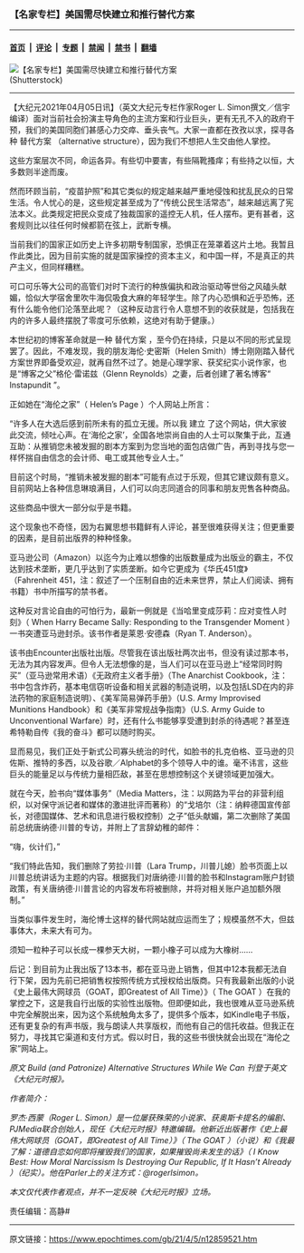 ### 【名家专栏】美国需尽快建立和推行替代方案

---

#### [首页](../../../..?n12859521) &nbsp;|&nbsp; [评论](../../../../../epoch-comment?n12859521) &nbsp;|&nbsp; [专题](../../../../../epoch-special?n12859521) &nbsp;|&nbsp; [禁闻](../../../../../epoch-news?n12859521) &nbsp;|&nbsp; [禁书](../../../../../books?n12859521) &nbsp;|&nbsp; [翻墙](https://github.com/gfw-breaker/nogfw/blob/master/README.md?n12859521)


<div><img alt="【名家专栏】美国需尽快建立和推行替代方案" class="attachment-djy_600_400 size-djy_600_400 wp-post-image" src="https://i.epochtimes.com/assets/uploads/2021/04/id12859526-shutterstock_1731284125-700x420-600x400.jpg"/>
<div class="caption">
 (Shutterstock)
</div></div><hr/><div class="post_content" id="artbody" itemprop="articleBody">
 <!-- article content begin -->
 <p>
  【大纪元2021年04月05日讯】（英文大纪元专栏作家Roger L. Simon撰文／信宇编译）面对当前社会扮演主导角色的主流方案和行业巨头，更有无孔不入的政府干预，我们的美国同胞们甚感心力交瘁、垂头丧气。大家一直都在孜孜以求，探寻各种
  <ok href="https://www.epochtimes.com/gb/tag/%E6%9B%BF%E4%BB%A3%E6%96%B9%E6%A1%88.html">
   替代方案
  </ok>
  （alternative structure），因为我们不想把人生交由他人掌控。
 </p>
 <p>
  这些方案层次不同，命运各异。有些切中要害，有些隔靴搔痒；有些持之以恒，大多数则半途而废。
 </p>
 <p>
  然而环顾当前，“疫苗护照”和其它类似的规定越来越严重地侵蚀和扰乱民众的日常生活。令人忧心的是，这些规定甚至成为了“传统公民生活常态”，越来越远离了宪法本义。此类规定把民众变成了独裁国家的遥控无人机，任人摆布。更有甚者，这套规则比以往任何时候都箭在弦上，武断专横。
 </p>
 <p>
  当前我们的国家正如历史上许多初期专制国家，恐惧正在笼罩着这片土地。我暂且作此类比，因为目前实施的就是国家操控的资本主义，和中国一样，不是真正的共产主义，但同样糟糕。
 </p>
 <p>
  可口可乐等大公司的高管们对时下流行的种族偏执和政治驱动等世俗之风磕头献媚，恰似大学宿舍里吹牛海侃吸食大麻的年轻学生。除了内心恐惧和近乎恐怖，还有什么能令他们沦落至此呢？（这种反动言行令人意想不到的收获就是，包括我在内的许多人最终摆脱了零度可乐依赖，这绝对有助于健康。）
 </p>
 <p>
  本世纪初的博客革命就是一种
  <ok href="https://www.epochtimes.com/gb/tag/%E6%9B%BF%E4%BB%A3%E6%96%B9%E6%A1%88.html">
   替代方案
  </ok>
  ，至今仍在持续，只是以不同的形式呈现罢了。因此，不难发现，我的朋友海伦·史密斯（Helen Smith）博士刚刚踏入替代方案世界即备受欢迎，就再自然不过了。她是心理学家、获奖纪实小说作家，也是“博客之父”格伦·雷诺兹（Glenn Reynolds）之妻，后者创建了著名博客“
  <ok href="https://pjmedia.com/instapundit/" rel="noopener noreferrer" target="_blank">
   Instapundit
  </ok>
  ”。
 </p>
 <p>
  正如她在“海伦之家”（
  <ok href="https://helens-page.com/about/" rel="noopener noreferrer" target="_blank">
   Helen’s Page
  </ok>
  ）个人网站上所言：
 </p>
 <p>
  “许多人在大选后感到前所未有的孤立无援。所以我
  <ok href="https://www.epochtimes.com/gb/tag/%E5%BB%BA%E7%AB%8B.html">
   建立
  </ok>
  了这个网站，供大家彼此交流，倾吐心声。在‘海伦之家’，全国各地崇尚自由的人士可以聚集于此，互通互助：从推销您未被发掘的剧本方案到为您当地的面包店做广告，再到寻找与您一样怀揣自由信念的会计师、电工或其他专业人士。”
 </p>
 <p>
  目前这个时局，“推销未被发掘的剧本”可能有点过于乐观，但其它建议颇有意义。目前网站上各种信息琳琅满目，人们可以向志同道合的同事和朋友兜售各种商品。
 </p>
 <p>
  这些商品中很大一部分似乎是书籍。
 </p>
 <p>
  这个现象也不奇怪，因为右翼思想书籍鲜有人评论，甚至很难获得关注；但更重要的因素，是目前出版界的种种怪象。
 </p>
 <p>
  亚马逊公司（Amazon）以迄今为止难以想像的出版数量成为出版业的霸主，不仅达到技术垄断，更几乎达到了实质垄断。如今它更成为《华氏451度》（Fahrenheit 451，注：叙述了一个压制自由的近未来世界，禁止人们阅读、拥有书籍）书中所描写的禁书者。
 </p>
 <p>
  这种反对言论自由的可怕行为，最新一例就是《当哈里变成莎莉：应对变性人时刻》（
  <ok href="https://www.encounterbooks.com/books/when-harry-became-sally-paperback/">
   When Harry Became Sally: Responding to the Transgender Moment
  </ok>
  ）一书突遭亚马逊封杀。该书作者是莱恩·安德森（Ryan T. Anderson）。
 </p>
 <p>
  该书由Encounter出版社出版。尽管我在该出版社两次出书，但没有读过那本书，无法为其内容发声。但令人无法想像的是，当人们可以在亚马逊上“经常同时购买”（亚马逊常用术语）《无政府主义者手册》（The Anarchist Cookbook，注：书中包含炸药，基本电信窃听设备和相关武器的制造说明，以及包括LSD在内的非法药物的家庭制造说明）、《美军简易弹药手册》（U.S. Army Improvised Munitions Handbook）和《美军非常规战争指南》（U.S. Army Guide to Unconventional Warfare）时，还有什么书能够享受遭到封杀的待遇呢？甚至连希特勒自传《我的奋斗》都可以随时购买。
 </p>
 <p>
  显而易见，我们正处于新式公司寡头统治的时代，如脸书的扎克伯格、亚马逊的贝佐斯、推特的多西，以及谷歌／Alphabet的多个领导人中的谁。毫不讳言，这些巨头的能量足以与传统力量相匹敌，甚至在思想控制这个关键领域更加强大。
 </p>
 <p>
  就在今天，脸书向“媒体事务”（Media Matters，注：以网路为平台的非营利组织，以对保守派记者和媒体的激进批评而著称）的“戈培尔（注：纳粹德国宣传部长，对德国媒体、艺术和讯息进行极权控制）之子”低头献媚，第二次删除了美国前总统唐纳德·川普的专访，并附上了言辞幼稚的邮件：
 </p>
 <p>
  “嗨，伙计们，”
 </p>
 <p>
  “我们特此告知，我们删除了劳拉·川普（Lara Trump，川普儿媳）脸书页面上以川普总统讲话为主题的内容。根据我们对唐纳德·川普的脸书和Instagram账户封锁政策，有关唐纳德·川普言论的内容发布将被删除，并将对相关账户追加额外限制。”
 </p>
 <p>
  当类似事件发生时，海伦博士这样的替代网站就应运而生了；规模虽然不大，但兹事体大，未来大有可为。
 </p>
 <p>
  须知一粒种子可以长成一棵参天大树，一颗小橡子可以成为大橡树……
 </p>
 <p>
  后记：到目前为止我出版了13本书，都在亚马逊上销售，但其中12本我都无法自行下架，因为先前已把销售权按照传统方式授权给出版商。只有我最新出版的小说《史上最伟大网球员（GOAT，即Greatest of All Time）》（
  <ok href="https://www.amzn.com/dp/0578513978" rel="noopener noreferrer" target="_blank">
   The GOAT
  </ok>
  ）在我的掌控之下，这是我自行出版的实验性出版物。但即便如此，我也很难从亚马逊系统中完全解脱出来，因为这个系统触角太多了，提供多个版本，如Kindle电子书版，还有更复杂的有声书版，我与朗读人共享版权，而他有自己的信托收益。但我正在努力，寻找其它渠道和支付方式。假以时日，我的这些书很快就会出现在“海伦之家”网站上。
 </p>
 <p>
  <em>
   原文
   <ok href="https://www.theepochtimes.com/build-and-patronize-alternative-structures-while-we-can_3758130.html">
    Build (and Patronize) Alternative Structures While We Can
   </ok>
   刊登于英文《大纪元时报》。
  </em>
 </p>
 <p>
  <em>
   作者简介：
  </em>
 </p>
 <p>
  <em>
   罗杰·西蒙（Roger L. Simon）是一位屡获殊荣的小说家、获奥斯卡提名的编剧、PJMedia联合创始人，现任《大纪元时报》特邀编辑。他新近出版著作《史上最伟大网球员（GOAT，即Greatest of All Time）》（
   <ok href="https://www.amazon.com/gp/product/0578513978">
    The GOAT
   </ok>
   ）（小说）和《我最了解：道德自恋如何即将摧毁我们的国家，如果摧毁尚未发生的话》（
   <ok href="https://www.amazon.com/gp/product/B01EEQ9BK0">
    I Know Best: How Moral Narcissism Is Destroying Our Republic, If It Hasn’t Already
   </ok>
   ）（纪实）。他在Parler上的关注方式：@rogerlsimon。
  </em>
 </p>
 <p>
  <em>
   本文仅代表作者观点，并不一定反映《大纪元时报》立场。
  </em>
 </p>
 <p>
  责任编辑：高静#
 </p>
 <!-- article content end -->
 <div id="below_article_ad">
 </div>
</div>


---

原文链接：https://www.epochtimes.com/gb/21/4/5/n12859521.htm